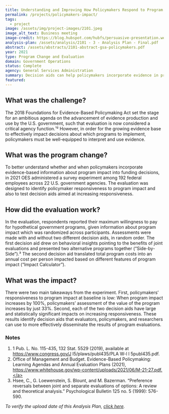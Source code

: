 ```yaml
---
title: Understanding and Improving How Policymakers Respond to Program Impact
permalink: /projects/policymakers-impact/
tags: 
  - project
image: /assets/img/project-images/2101.jpeg
image_alt_text: Business meeting
image-credit: https://blog.hubspot.com/hubfs/persuasive-presentation.webp
analysis-plan: /assets/analysis/2101 - 3 - Analysis Plan - Final.pdf
abstract: /assets/abstracts/2101-abstract-gsa-policymakers.pdf
year: 2021
type: Program Change and Evaluation
domain: Government Operations
status: Complete
agency: General Services Administration
summary: Decision aids can help policymakers incorporate evidence in program funding decisions. 
featured: 
---
```


## What was the challenge? 
The 2018 Foundations for Evidence-Based Policymaking Act set the stage for an ambitious agenda on the advancement of evidence production and use by the U.S. government, such that evaluation is now considered a critical agency function.¹² However, in order for the growing evidence base to effectively impact decisions about which programs to implement, policymakers must be well-equipped to interpret and use evidence.

## What was the program change? 
To better understand whether and when policymakers incorporate evidence-based information about program impact into funding decisions, in 2021 OES administered a survey experiment among 192 federal employees across 22 U.S. government agencies. The evaluation was designed to identify policymaker responsiveness to program impact and also to  test decision aids aimed at increasing responsiveness.

## How did the evaluation work? 
In the evaluation, respondents reported their maximum willingness to pay for hypothetical government programs, given information about program impact which was randomized across participants. Assessments were made with and without two different decision aids, in random order. The first decision aid drew on behavioral insights pointing to the benefits of joint evaluations and presented two alternative programs together (“Side-by-Side”).³ The second decision aid translated total program costs into an annual cost per person impacted based on different features of program impact (“Impact Calculator”).

## What was the impact? 
There were two main takeaways from the experiment. First, policymakers’ responsiveness to program impact at baseline is low: When program impact increases by 100%, policymakers’ assessment of the value of the program increases by just 33%. Second, each of the two decision aids have large and statistically significant impacts on increasing responsiveness. These results identify decision aids that evaluators, policymakers, and researchers can use to more effectively disseminate the results of program evaluations.

### Notes
1. 1 Pub. L. No. 115-435, 132 Stat. 5529 (2019), available at <a href="https://www.congress.gov/115/plaws/publ435/PLAW-115publ435.pdf" target="_blank">https://www.congress.gov/J l5/plaws/publ435/PLA W-l l 5publ435.pdf</a>.
2. Office of Management and Budget. Evidence-Based Policymaking: Learning Agendas and Annual Evaluation Plans (2021), <a href="
https://www.whitehouse.gov/wp-content/uploads/2021/06/M-21-27.pdf" target="_blank">https://www.whitehouse.gov/wp-content/uploads/2021/06/M-21-27.pdf.</a>
3. Hsee, C., G. Loewenstein, S. Blount, and M. Bazerman. “Preference reversals between joint and separate evaluations of options: A review and theoretical analysis.” Psychological Bulletin 125 no. 5 (1999): 576-590.

*To verify the upload date of this Analysis Plan, <a href="https://github.com/gsa-oes/office-of-evaluation-sciences/commits/master/assets/analysis/2101 - 3 - Analysis Plan - Final.pdf" target="_blank">click here</a>.*
